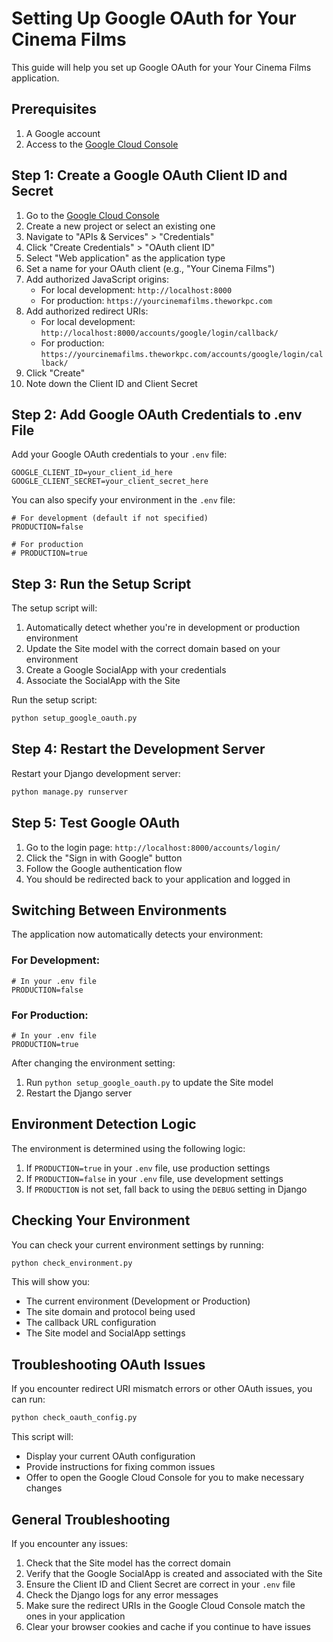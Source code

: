 # Setting Up Google OAuth for Your Cinema Films

This guide will help you set up Google OAuth for your Your Cinema Films application.

## Prerequisites

1. A Google account
2. Access to the [Google Cloud Console](https://console.cloud.google.com/)

## Step 1: Create a Google OAuth Client ID and Secret

1. Go to the [Google Cloud Console](https://console.cloud.google.com/)
2. Create a new project or select an existing one
3. Navigate to "APIs & Services" > "Credentials"
4. Click "Create Credentials" > "OAuth client ID"
5. Select "Web application" as the application type
6. Set a name for your OAuth client (e.g., "Your Cinema Films")
7. Add authorized JavaScript origins:
   - For local development: `http://localhost:8000`
   - For production: `https://yourcinemafilms.theworkpc.com`
8. Add authorized redirect URIs:
   - For local development: `http://localhost:8000/accounts/google/login/callback/`
   - For production: `https://yourcinemafilms.theworkpc.com/accounts/google/login/callback/`
9. Click "Create"
10. Note down the Client ID and Client Secret

## Step 2: Add Google OAuth Credentials to .env File

Add your Google OAuth credentials to your `.env` file:

```
GOOGLE_CLIENT_ID=your_client_id_here
GOOGLE_CLIENT_SECRET=your_client_secret_here
```

You can also specify your environment in the `.env` file:

```
# For development (default if not specified)
PRODUCTION=false

# For production
# PRODUCTION=true
```

## Step 3: Run the Setup Script

The setup script will:
1. Automatically detect whether you're in development or production environment
2. Update the Site model with the correct domain based on your environment
3. Create a Google SocialApp with your credentials
4. Associate the SocialApp with the Site

Run the setup script:

```bash
python setup_google_oauth.py
```

## Step 4: Restart the Development Server

Restart your Django development server:

```bash
python manage.py runserver
```

## Step 5: Test Google OAuth

1. Go to the login page: `http://localhost:8000/accounts/login/`
2. Click the "Sign in with Google" button
3. Follow the Google authentication flow
4. You should be redirected back to your application and logged in

## Switching Between Environments

The application now automatically detects your environment:

### For Development:
```
# In your .env file
PRODUCTION=false
```

### For Production:
```
# In your .env file
PRODUCTION=true
```

After changing the environment setting:
1. Run `python setup_google_oauth.py` to update the Site model
2. Restart the Django server

## Environment Detection Logic

The environment is determined using the following logic:
1. If `PRODUCTION=true` in your `.env` file, use production settings
2. If `PRODUCTION=false` in your `.env` file, use development settings
3. If `PRODUCTION` is not set, fall back to using the `DEBUG` setting in Django

## Checking Your Environment

You can check your current environment settings by running:

```bash
python check_environment.py
```

This will show you:
- The current environment (Development or Production)
- The site domain and protocol being used
- The callback URL configuration
- The Site model and SocialApp settings

## Troubleshooting OAuth Issues

If you encounter redirect URI mismatch errors or other OAuth issues, you can run:

```bash
python check_oauth_config.py
```

This script will:
- Display your current OAuth configuration
- Provide instructions for fixing common issues
- Offer to open the Google Cloud Console for you to make necessary changes

## General Troubleshooting

If you encounter any issues:

1. Check that the Site model has the correct domain
2. Verify that the Google SocialApp is created and associated with the Site
3. Ensure the Client ID and Client Secret are correct in your `.env` file
4. Check the Django logs for any error messages
5. Make sure the redirect URIs in the Google Cloud Console match the ones in your application
6. Clear your browser cookies and cache if you continue to have issues 